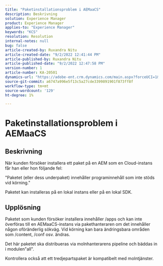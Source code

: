 ```yaml
---
title: "Paketinstallationsproblem i AEMaaCS"
description: Beskrivning
solution: Experience Manager
product: Experience Manager
applies-to: "Experience Manager"
keywords: "KCS"
resolution: Resolution
internal-notes: null
bug: false
article-created-by: Ruxandra Nitu
article-created-date: "9/2/2022 12:41:44 PM"
article-published-by: Ruxandra Nitu
article-published-date: "9/2/2022 12:47:58 PM"
version-number: 1
article-number: KA-20501
dynamics-url: "https://adobe-ent.crm.dynamics.com/main.aspx?forceUCI=1&pagetype=entityrecord&etn=knowledgearticle&id=f194cd96-bc2a-ed11-9db1-0022480861dd"
source-git-commit: a6747a996e5f13c5a27cde3399891901f873ff8f
workflow-type: tm+mt
source-wordcount: '129'
ht-degree: 1%

---
```


# Paketinstallationsproblem i AEMaaCS

## Beskrivning


När kunden försöker installera ett paket på en AEM som en Cloud-instans får han eller hon följande fel:

&quot;Paketet (eller dess underpaket) innehåller programinnehåll som inte stöds vid körning.&quot;



Paketet kan installeras på en lokal instans eller på en lokal SDK.




## Upplösning


Paketet som kunden försöker installera innehåller /apps och kan inte överföras till en AEMaaCS-instans via pakethanteraren om det innehåller någon oföränderlig sökväg.
Vid körning kan bara ändringsbara områden som /content, /conf osv. ändras.

Det här paketet ska distribueras via molnhanterarens pipeline och bäddas in i modulen&quot;all&quot;.

Kontrollera också att ett tredjepartspaket är kompatibelt med molntjänster.
